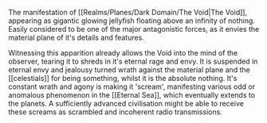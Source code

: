 The manifestation of [[Realms/Planes/Dark Domain/The Void|The Void]], appearing as gigantic glowing jellyfish floating above an infinity of nothing.
Easily considered to be one of the major antagonistic forces, as it envies the material plane of it's details and features. 

Witnessing this apparition already allows the Void into the mind of the observer, tearing it to shreds in it's eternal rage and envy. 
It is suspended in eternal envy and jealousy turned wrath against the material plane and the [[celestials]] for being something, whilst it is the absolute nothing. 
It's constant wrath and agony is making it 'scream', manifesting various odd or anomalous phenomenon in the [[Eternal Sea]], which eventually extends to the planets. A sufficiently advanced civilisation might be able to receive these screams as scrambled and incoherent radio transmissions. 
